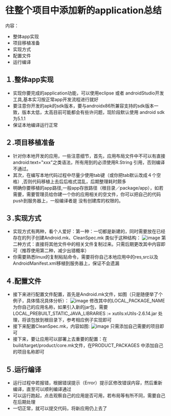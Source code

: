 # 往整个项目中添加新的application总结
内容：

- 整体app实现
- 项目移植准备
- 实现方式
- 配置文件
- 运行编译

## １.整体app实现
- 实现你要完成的application功能，可以使用eclipse 或者 androidStudio开发工具,基本实习按正常app开发流程进行就好
- 要注意你开发的apk的sdk版本，要与androidx86所兼容支持的sdk版本一致，版本太低，太高目前可能都会有些许问题，现阶段默认使用
android sdk为5.1.1
- 保证本地编译运行正常

## ２.项目移植准备
- 针对你本地开发的应用，一些注意细节，首先，应用布局文件中不可以有直接android:text="xxx"之类语法，所有用到的必须使用R.String
引用，否则编译不通过。
- 其次，在编写本地代码过程中尽量少使用tab键（或你把tab默认改成４个空格）,否则代码移植上去后后格式混乱，后期整理耗时颇多
- 明确你要移植的app路径,一般app存放路径（根目录／package/app），如若需要，需要管理员给你建一个你的应用相关的空文件，你可以把自己的代码push到服务器上，一般编译者是
没有创建库的权限的。

## ３.实现方式
- 实现方式有两种，看个人爱好：第一种：一切都是新建的，同时需要放在已经存在的列子创建Android.mk、CleanSpec.mk
类似于这种结构：
![image](https://github.com/openthos/setting-analysis/edit/master/1.jpg)
第二种方式：直接将其他文件中的相关文件复制过来。只需后期更改其中内容即可（推荐使用第二种，减少出错概率）
- 你需要熟悉linux的复制粘贴命令，需要将你自己本地应用中的res,src以及AndroidManifest.xml移植到服务器上，保证不会遗漏

## ４.配置文件
- 接下来进行配置文件配置，首先是Android.mk文件，如图（只是随便举了个例子，具体情况具体分析）：
![image](https://github.com/openthos/setting-analysis/edit/master/Android配置文件.png)
修改其中的LOCAL_PACKAGE_NAME　为你自己的应用名称，如果引入新的jar包，需要LOCAL_PREBUILT_STATIC_JAVA_LIBRARIES := xutils:xUtils-2.6.14.jar
处理，将该包放到根目录下，参考相应例子实现即可
- 接下来配置CleanSpec.mk，内容如图:
![image](https://github.com/openthos/setting-analysis/edit/master/cleanSpec配置文件.png)
只需添加自己需要的项目即可
- 接下来，要让应用可以部署上去重要的配置：在build/target/product/core.mk文件，在PRODUCT_PACKAGES 中添加自己的项目名称即可

## ５.运行编译
- 运行过程中若报错，根据错误提示（Error）提示区修改错误内容，然后重新编译，直至可以顺利编译通过
- 可以运行跑起，点击观察自己的应用是否可用，若布局等有所不同，需要自己在后期处理
- 一切正常，就可以提交代码，将新应用仍上去了
